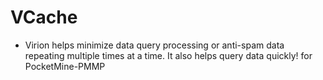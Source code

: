 # VCache
- Virion helps minimize data query processing or anti-spam data repeating multiple times at a time. It also helps query data quickly! for PocketMine-PMMP
